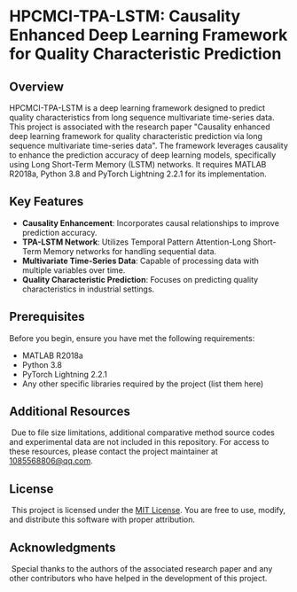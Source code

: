 # HPCMCI-TPA-LSTM: Causality Enhanced Deep Learning Framework for Quality Characteristic Prediction

## Overview

HPCMCI-TPA-LSTM is a deep learning framework designed to predict quality characteristics from long sequence multivariate time-series data. This project is associated with the research paper "Causality enhanced deep learning framework for quality characteristic prediction via long sequence multivariate time-series data". The framework leverages causality to enhance the prediction accuracy of deep learning models, specifically using Long Short-Term Memory (LSTM) networks. It requires MATLAB R2018a, Python 3.8 and PyTorch Lightning 2.2.1 for its implementation.

## Key Features

- **Causality Enhancement**: Incorporates causal relationships to improve prediction accuracy.
- **TPA-LSTM Network**: Utilizes Temporal Pattern Attention-Long Short-Term Memory networks for handling sequential data.
- **Multivariate Time-Series Data**: Capable of processing data with multiple variables over time.
- **Quality Characteristic Prediction**: Focuses on predicting quality characteristics in industrial settings.

## Prerequisites

Before you begin, ensure you have met the following requirements:
- MATLAB R2018a
- Python 3.8
- PyTorch Lightning 2.2.1
- Any other specific libraries required by the project (list them here)
﻿
## Additional Resources
﻿
Due to file size limitations, additional comparative method source codes and experimental data are not included in this repository. For access to these resources, please contact the project maintainer at 1085568806@qq.com.
﻿
﻿
## License
﻿
This project is licensed under the [MIT License](LICENSE). You are free to use, modify, and distribute this software with proper attribution.
﻿
﻿
## Acknowledgments
﻿
Special thanks to the authors of the associated research paper and any other contributors who have helped in the development of this project.

